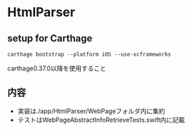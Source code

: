 # HtmlParser

## setup for Carthage
```
carthage bootstrap --platform iOS --use-xcframeworks
```

carthage0.37.0以降を使用すること

## 内容
- 実装は./app/HtmlParser/WebPageフォルダ内に集約
- テストはWebPageAbstractInfoRetrieveTests.swift内に記載
